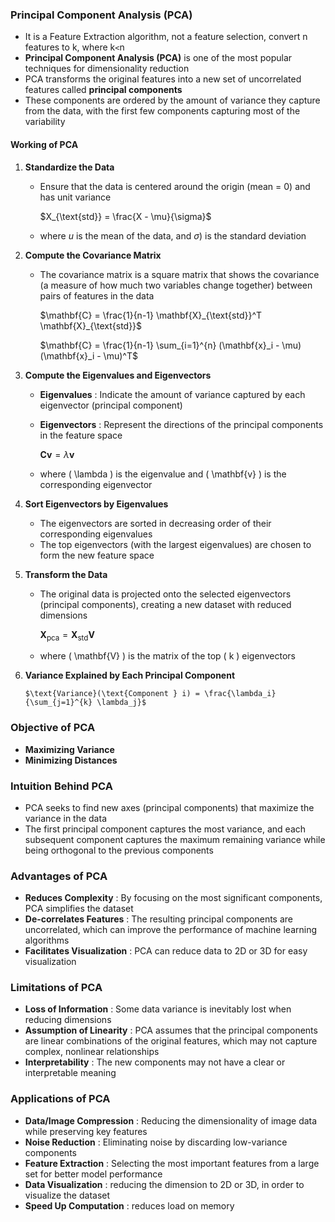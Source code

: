 ### Principal Component Analysis (PCA)
- It is a Feature Extraction algorithm, not a feature selection, convert n features to k, where k`<`n
- **Principal Component Analysis (PCA)** is one of the most popular techniques for dimensionality reduction
- PCA transforms the original features into a new set of uncorrelated features called **principal components**
- These components are ordered by the amount of variance they capture from the data, with the first few components capturing most of the variability

#### Working of PCA 
1. **Standardize the Data**
	- Ensure that the data is centered around the origin (mean = 0) and has unit variance
   
	   $X_{\text{std}} = \frac{X - \mu}{\sigma}$
   
	- where $u$ is the mean of the data, and $\sigma)$ is the standard deviation
	   
1. **Compute the Covariance Matrix**
	- The covariance matrix is a square matrix that shows the covariance (a measure of how much two variables change together) between pairs of features in the data
	
	  $\mathbf{C} = \frac{1}{n-1} \mathbf{X}_{\text{std}}^T \mathbf{X}_{\text{std}}$

	  $\mathbf{C} = \frac{1}{n-1} \sum_{i=1}^{n} (\mathbf{x}_i - \mu)(\mathbf{x}_i - \mu)^T$

2. **Compute the Eigenvalues and Eigenvectors**
	- **Eigenvalues** : Indicate the amount of variance captured by each eigenvector (principal component)
	- **Eigenvectors** : Represent the directions of the principal components in the feature space

	  $\mathbf{C} \mathbf{v} = \lambda \mathbf{v}$
		
	- where \( \lambda \) is the eigenvalue and \( \mathbf{v} \) is the corresponding eigenvector

3. **Sort Eigenvectors by Eigenvalues**
	- The eigenvectors are sorted in decreasing order of their corresponding eigenvalues
	- The top eigenvectors (with the largest eigenvalues) are chosen to form the new feature space

4. **Transform the Data**
	- The original data is projected onto the selected eigenvectors (principal components), creating a new dataset with reduced dimensions

	  $\mathbf{X}_{\text{pca}} = \mathbf{X}_{\text{std}} \mathbf{V}$

	- where \( \mathbf{V} \) is the matrix of the top \( k \) eigenvectors

1. **Variance Explained by Each Principal Component**
   
	   $\text{Variance}(\text{Component } i) = \frac{\lambda_i}{\sum_{j=1}^{k} \lambda_j}$

### **Objective of PCA**
- **Maximizing Variance**
- **Minimizing Distances**

### **Intuition Behind PCA**
- PCA seeks to find new axes (principal components) that maximize the variance in the data
- The first principal component captures the most variance, and each subsequent component captures the maximum remaining variance while being orthogonal to the previous components

### Advantages of PCA
- **Reduces Complexity** : By focusing on the most significant components, PCA simplifies the dataset
- **De-correlates Features** : The resulting principal components are uncorrelated, which can improve the performance of machine learning algorithms
- **Facilitates Visualization** : PCA can reduce data to 2D or 3D for easy visualization

### Limitations of PCA
- **Loss of Information** : Some data variance is inevitably lost when reducing dimensions
- **Assumption of Linearity** : PCA assumes that the principal components are linear combinations of the original features, which may not capture complex, nonlinear relationships
- **Interpretability** : The new components may not have a clear or interpretable meaning

### Applications of PCA
- **Data/Image Compression** : Reducing the dimensionality of image data while preserving key features
- **Noise Reduction** : Eliminating noise by discarding low-variance components
- **Feature Extraction** : Selecting the most important features from a large set for better model performance
- **Data Visualization** : reducing the dimension to 2D or 3D, in order to visualize the dataset 
- **Speed Up Computation** : reduces load on memory








   




  



